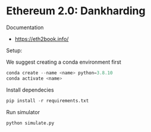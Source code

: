 # Ethereum 2.0: Dankharding

Documentation 
- https://eth2book.info/

Setup:

We suggest creating a conda environment first

```py
conda create --name <name> python=3.8.10
conda activate <name>
```

Install dependecies

```py
pip install -r requirements.txt
```

Run simulator

```py
python simulate.py
```